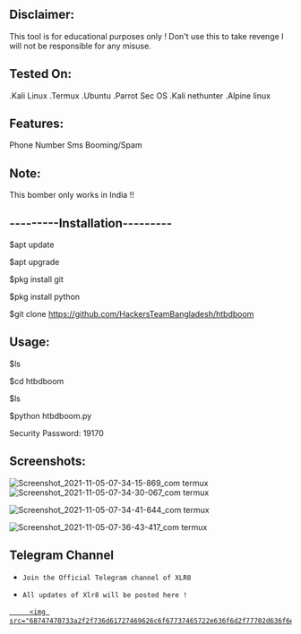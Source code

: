 Disclaimer:
----------------------------------------------------
This tool is for educational purposes only ! Don't use this to take revenge
I will not be responsible for any misuse.












Tested On:
----------------------------------------------------

.Kali Linux
.Termux
.Ubuntu
.Parrot Sec OS
.Kali nethunter
.Alpine linux














Features:
----------------------------------------------------
Phone Number Sms Booming/Spam













Note:
----------------------------------------------------


This bomber only works in India !!
























---------Installation---------
-------------------------------------



$apt update

$apt upgrade

$pkg install git

$pkg install python

$git clone https://github.com/HackersTeamBangladesh/htbdboom





















Usage:
--------------------------------------------------
$ls

$cd htbdboom

$ls

$python htbdboom.py

Security Password: 19170



















Screenshots:
---------------------------------------------------

![Screenshot_2021-11-05-07-34-15-869_com termux](https://user-images.githubusercontent.com/93748209/140447957-191b2056-9c79-41cf-8bbb-691e761394ae.jpg) ![Screenshot_2021-11-05-07-34-30-067_com termux](https://user-images.githubusercontent.com/93748209/140448065-edf24f26-daf5-4c9d-b5c4-9d509565c4b9.jpg)





![Screenshot_2021-11-05-07-34-41-644_com termux](https://user-images.githubusercontent.com/93748209/140448076-3339fbc2-545f-493e-97a0-0f26f505d2b8.jpg)



![Screenshot_2021-11-05-07-36-43-417_com termux](https://user-images.githubusercontent.com/93748209/140448084-a8dcc0dd-ff12-4b63-9217-23474e2a4936.jpg)




## Telegram Channel

* `Join the Official Telegram channel of XLR8`

* `All updates of Xlr8 will be posted here !`

<a href="https://t.me/cyber_security_team1">

         <img src="68747470733a2f2f736d61727469626c6f67737465722e636f6d2f77702d636f6e74656e742f75706c6f6164732f323032312f30332f736d61727469626c6f67737465722d69626c6f67737465722d6a6f696e2d74656c656772616d2d6368616e6e656c2e706e67.png">
